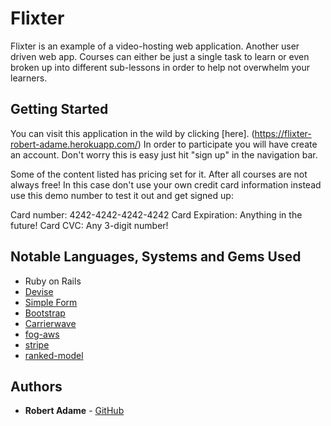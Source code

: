 # Flixter

Flixter is an example of a video-hosting web application. Another user driven web app. Courses can either be just a single task to learn or even broken up into different sub-lessons in order to help not overwhelm your learners.

## Getting Started

You can visit this application in the wild by clicking [here]. (https://flixter-robert-adame.herokuapp.com/)
In order to participate you will have create an account. Don't worry this is easy just hit "sign up" in the navigation bar.

Some of the content listed has pricing set for it. After all courses are not always free! In this case don't use your own credit card information instead use this demo number to test it out and get signed up:

Card number: 4242-4242-4242-4242
Card Expiration: Anything in the future!
Card CVC: Any 3-digit number!


## Notable Languages, Systems and Gems Used

- Ruby on Rails
- [Devise](https://github.com/plataformatec/devise)
- [Simple Form](https://github.com/plataformatec/simple_form)
- [Bootstrap](https://github.com/twbs/bootstrap-rubygem)
- [Carrierwave](https://github.com/carrierwaveuploader/carrierwave)
- [fog-aws](https://github.com/fog/fog-aws)
- [stripe](https://github.com/stripe/stripe-ruby)
- [ranked-model](https://github.com/mixonic/ranked-model)

## Authors

* **Robert Adame** - [GitHub](https://github.com/radamejr)


